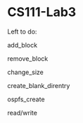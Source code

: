 CS111-Lab3
==========

Left to do:

add_block

remove_block

change_size

create_blank_direntry

ospfs_create

read/write

